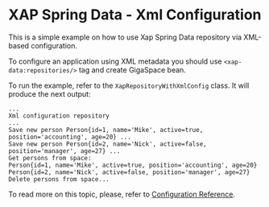 XAP Spring Data - Xml Configuration
===================================

This is a simple example on how to use Xap Spring Data repository via XML-based configuration.

To configure an application using XML metadata you should use `<xap-data:repositories/>` tag and create GigaSpace bean.

To run the example, refer to the `XapRepositoryWithXmlConfig` class. It will produce the next output:

```
...
Xml configuration repository
...
Save new person Person{id=1, name='Mike', active=true, position='accounting', age=20} ...
Save new person Person{id=2, name='Nick', active=false, position='manager', age=27} ...
Get persons from space:
Person{id=1, name='Mike', active=true, position='accounting', age=20}
Person{id=2, name='Nick', active=false, position='manager', age=27}
Delete persons from space...
```

To read more on this topic, please, refer to [Configuration Reference](https://github.com/Gigaspaces/xap-spring-data/wiki/Reference-Documentation#configuration).